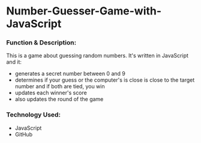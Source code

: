 # Number-Guesser-Game-with-JavaScript

<h3>Function & Description:</h3>
This is a game about guessing random numbers. It's written in JavaScript and it:


- generates a secret number between 0 and 9
- determines if your guess or the computer's is close is close to the target number and if both are tied, you win
- updates each winner's score
- also updates the round of the game


<h3>Technology Used:</h3>

- JavaScript
- GitHub 
